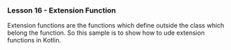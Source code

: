 ### Lesson 16 - Extension Function

Extension functions are the functions which define outside the class which belong the function. So this sample is to show how to ude extension functions in Kotlin.